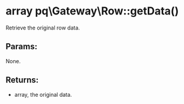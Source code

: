 # array pq\Gateway\Row::getData()

Retrieve the original row data.

## Params:

None.

## Returns:

* array, the original data.
